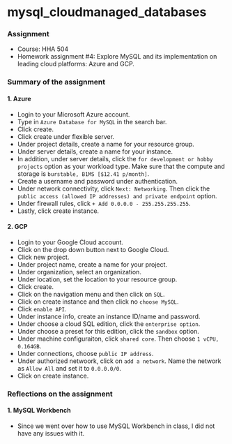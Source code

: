 # mysql_cloudmanaged_databases

### **Assignment**
- Course: HHA 504
- Homework assignment #4: Explore MySQL and its implementation on leading cloud platforms: Azure and GCP. 
  
### **Summary of the assignment**

#### 1. Azure
- Login to your Microsoft Azure account.
- Type in `Azure Database for MySQL` in the search bar.
- Click create.
- Click create under flexible server.
- Under project details, create a name for your resource group.
- Under server details, create a name for your instance.
- In addition, under server details, click the `for development or hobby projects` option as your workload type. Make sure that the compute and storage is `burstable, B1MS [$12.41 p/month]`.
- Create a username and password under authentication.
- Under network connectivity, click `Next: Networking`. Then click the `public access (allowed IP addresses) and private endpoint` option.
- Under firewall rules, click `+ Add 0.0.0.0 - 255.255.255.255`.
- Lastly, click create instance.

#### 2. GCP
- Login to your Google Cloud account.
- Click on the drop down button next to Google Cloud. 
- Click new project.
- Under project name, create a name for your project.
- Under organization, select an organization.
- Under location, set the location to your resource group.
- Click create.
- Click on the navigation menu and then click on `SQL`.
- Click on create instance and then click no `choose MySQL`.
- Click `enable API`.
- Under instance info, create an instance ID/name and password.
- Under choose a cloud SQL edition, click the `enterprise option`.
- Under choose a preset for this edition, click the `sandbox` option.
- Under machine configuraiton, click `shared core`. Then choose `1 vCPU, 0.164GB`.
- Under connections, choose `public IP address`.
- Under authorized netwoork, click on `add a network`. Name the network as `Allow All` and set it to `0.0.0.0/0`.
- Click on create instance.

### **Reflections on the assignment**

#### 1. MySQL Workbench
- Since we went over how to use MySQL Workbench in class, I did not have any issues with it.
